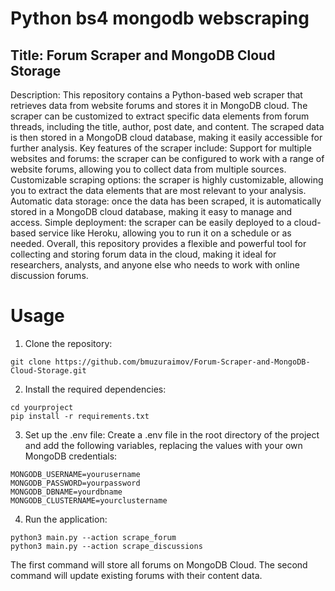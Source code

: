 # Python bs4 mongodb webscraping
## Title: Forum Scraper and MongoDB Cloud Storage  
 
 Description: This repository contains a Python-based web scraper that retrieves data from website forums and stores it in MongoDB cloud. The scraper can be customized to extract specific data elements from forum threads, including the title, author, post date, and content. The scraped data is then stored in a MongoDB cloud database, making it easily accessible for further analysis.  Key features of the scraper include:  Support for multiple websites and forums: the scraper can be configured to work with a range of website forums, allowing you to collect data from multiple sources. Customizable scraping options: the scraper is highly customizable, allowing you to extract the data elements that are most relevant to your analysis. Automatic data storage: once the data has been scraped, it is automatically stored in a MongoDB cloud database, making it easy to manage and access. Simple deployment: the scraper can be easily deployed to a cloud-based service like Heroku, allowing you to run it on a schedule or as needed. Overall, this repository provides a flexible and powerful tool for collecting and storing forum data in the cloud, making it ideal for researchers, analysts, and anyone else who needs to work with online discussion forums.
 
 # Usage
 1. Clone the repository:

 `git clone https://github.com/bmuzuraimov/Forum-Scraper-and-MongoDB-Cloud-Storage.git`
 
 2. Install the required dependencies:
 ```
 cd yourproject
 pip install -r requirements.txt
 ```
 
 3. Set up the .env file:
 Create a .env file in the root directory of the project and add the following variables, replacing the values with your own MongoDB credentials:
 ```
 MONGODB_USERNAME=yourusername
 MONGODB_PASSWORD=yourpassword
 MONGODB_DBNAME=yourdbname
 MONGODB_CLUSTERNAME=yourclustername
 ```

 4. Run the application:
 ```
 python3 main.py --action scrape_forum
 python3 main.py --action scrape_discussions
 ```
 The first command will store all forums on MongoDB Cloud.
 The second command will update existing forums with their content data.


